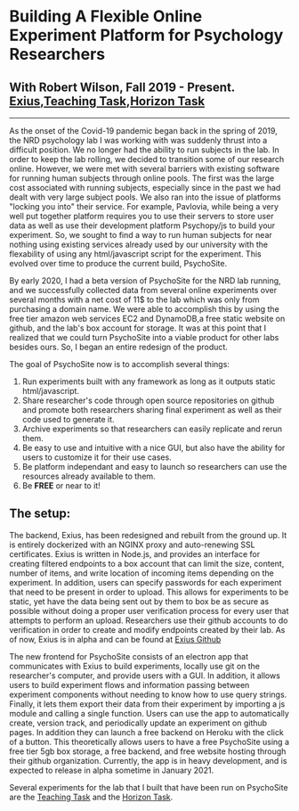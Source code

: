 # Building A Flexible Online Experiment Platform for Psychology Researchers
## With Robert Wilson, Fall 2019 - Present. [Exius](https://github.com/LaneLewis/Exius),[Teaching Task](https://github.com/LaneLewis/TeachingTask),[Horizon Task](https://github.com/LaneLewis/HorizonTask)
<hr>
As the onset of the Covid-19 pandemic began back in the spring of 2019, the NRD psychology lab I was working with was suddenly thrust into a difficult position. We no longer had the ability to run subjects in the lab. In order to keep the lab rolling, we decided to transition some of our research online. However, we were met with several barriers with existing software for running human subjects through online pools. The first was the large cost associated with running subjects, especially since in the past we had dealt with very large subject pools. We also ran into the issue of platforms "locking you into" their service. For example, Pavlovia, while being a very well put together platform requires you to use their servers to store user data as well as use their development platform Psychopy/js to build your experiment. So, we sought to find a way to run human subjects for near nothing using existing services already used by our university with the flexability of using any html/javascript script for the experiment. This evolved over time to produce the current build, PsychoSite.

By early 2020, I had a beta version of PsychoSite for the NRD lab running, and we successfully collected data from several online experiments over several months with a net cost of 11$ to the lab which was only from purchasing a domain name. We were able to accomplish this by using the free tier amazon web services EC2 and DynamoDB,a free static website on github, and the lab's box account for storage. It was at this point that I realized that we could turn PsychoSite into a viable product for other labs besides ours. So, I began an entire redesign of the product. 

The goal of PsychoSite now is to accomplish several things:
1. Run experiments built with any framework as long as it outputs static html/javascript.  
2. Share researcher's code through open source repositories on github and promote both researchers sharing final experiment as well as their code used to generate it.
3. Archive experiments so that researchers can easily replicate and rerun them.
4. Be easy to use and intuitive with a nice GUI, but also have the ability for users to customize it for their use cases. 
5. Be platform independant and easy to launch so researchers can use the resources already available to them.
6. Be __FREE__ or near to it!

## The setup:
The backend, Exius, has been redesigned and rebuilt from the ground up. It is entirely dockerized with an NGINX proxy and auto-renewing SSL certificates. Exius is written in Node.js, and provides an interface for creating filtered endpoints to a box account that can limit the size, content, number of items, and write location of incoming items depending on the experiment. In addition, users can specify passwords for each experiment that need to be present in order to upload. This allows for experiments to be static, yet have the data being sent out by them to box be as secure as possible without doing a proper user verification process for every user that attempts to perform an upload. Researchers use their github accounts to do verification in order to create and modify endpoints created by their lab.
As of now, Exius is in alpha and can be found at [Exius Github](https://github.com/LaneLewis/Exius)

The new frontend for PsychoSite consists of an electron app that communicates with Exius to build experiments, locally use git on the researcher's computer, and provide users with a GUI. In addition, it allows users to build experiment flows and information passing between experiment components without needing to know how to use query strings. Finally, it lets them export their data from their experiment by importing a js module and calling a single function. Users can use the app to automatically create, version track, and periodically update an experiment on github pages. In addition they can launch a free backend on Heroku with the click of a button. This theoretically allows users to have a free PsychoSite using a free tier 5gb box storage, a free backend, and free website hosting through their github organization. Currently, the app is in heavy development, and is expected to release in alpha sometime in January 2021.

Several experiments for the lab that I built that have been run on PsychoSite are the [Teaching Task](https://github.com/LaneLewis/TeachingTask) and the [Horizon Task](https://github.com/LaneLewis/HorizonTask).
